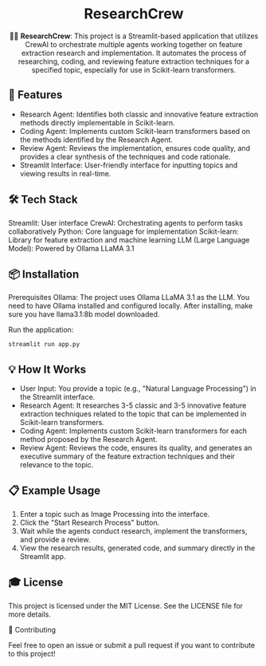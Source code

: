 <div align="center">

# **ResearchCrew**

🤖🧠 **ResearchCrew**: This project is a Streamlit-based application that utilizes CrewAI to orchestrate multiple agents working together on feature extraction research and implementation. It automates the process of researching, coding, and reviewing feature extraction techniques for a specified topic, especially for use in Scikit-learn transformers.

</div>

## 🚀 Features

- Research Agent: Identifies both classic and innovative feature extraction methods directly implementable in Scikit-learn.
- Coding Agent: Implements custom Scikit-learn transformers based on the methods identified by the Research Agent.
- Review Agent: Reviews the implementation, ensures code quality, and provides a clear synthesis of the techniques and code rationale.
- Streamlit Interface: User-friendly interface for inputting topics and viewing results in real-time.

## 🛠️ Tech Stack

Streamlit: User interface
CrewAI: Orchestrating agents to perform tasks collaboratively
Python: Core language for implementation
Scikit-learn: Library for feature extraction and machine learning
LLM (Large Language Model): Powered by Ollama LLaMA 3.1

## 📦 Installation

Prerequisites
Ollama: The project uses Ollama LLaMA 3.1 as the LLM. You need to have Ollama installed and configured locally. After installing, make sure you have llama3.1:8b model downloaded.

Run the application:

```bash
streamlit run app.py
```

## 💡 How It Works

- User Input: You provide a topic (e.g., "Natural Language Processing") in the Streamlit interface.
- Research Agent: It researches 3-5 classic and 3-5 innovative feature extraction techniques related to the topic that can be implemented in Scikit-learn transformers.
- Coding Agent: Implements custom Scikit-learn transformers for each method proposed by the Research Agent.
- Review Agent: Reviews the code, ensures its quality, and generates an executive summary of the feature extraction techniques and their relevance to the topic.

## 📋 Example Usage

1. Enter a topic such as Image Processing into the interface.
2. Click the "Start Research Process" button.
3. Wait while the agents conduct research, implement the transformers, and provide a review.
4. View the research results, generated code, and summary directly in the Streamlit app.

## 🎓 License

This project is licensed under the MIT License. See the LICENSE file for more details.

🤝 Contributing

Feel free to open an issue or submit a pull request if you want to contribute to this project!
